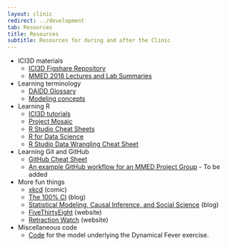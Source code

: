 ```yaml
---
layout: clinic
redirect: ../development
tab: Resources
title: Resources
subtitle: Resources for during and after the Clinic
---
```


- ICI3D materials
    - [ICI3D Figshare Repository](https://figshare.com/collections/International_Clinics_on_Infectious_Disease_Dynamics_and_Data/3788224)
    - [MMED 2018 Lectures and Lab Summaries](./slides)
- Learning terminology
    - [DAIDD Glossary](https://github.com/ICI3D/MMEDparticipants/raw/master/Resources/DAIDD2016_Glossary.pdf)
    - [Modeling concepts](./modellingConcepts)
- Learning R
    - [ICI3D tutorials](http://www.ici3d.org/MMED/tutorials/)
    - [Project Mosaic](http://mosaic-web.org/r-packages/)
    - [R Studio Cheat Sheets](http://www.rstudio.com/resources/cheatsheets)
    - [R for Data Science](http://r4ds.had.co.nz/)
    - [R Studio Data Wrangling Cheat Sheet](https://www.rstudio.com/wp-content/uploads/2015/02/data-wrangling-cheatsheet.pdf)
- Learning Git and GitHub
    - [GitHub Cheat Sheet](https://services.github.com/on-demand/downloads/github-git-cheat-sheet.pdf)
    - [An example GitHub workflow for an MMED Project Group](./gitWorkflow.md) - To be added
- More fun things
    - [xkcd](https://www.xkcd.com/) (comic)
    - [The 100% CI](http://www.the100.ci/) (blog)
    - [Statistical Modeling, Causal Inference, and Social Science](http://andrewgelman.com/) (blog)
    - [FiveThirtyEight](https://fivethirtyeight.com/) (website)
    - [Retraction Watch](http://retractionwatch.com/) (website)
- Miscellaneous code
    - [Code](../tutorials/dynamicalFever) for the model underlying the Dynamical Fever exercise.
